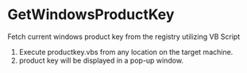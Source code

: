# GetWindowsProductKey
Fetch current windows product key from the registry utilizing VB Script

1. Execute productkey.vbs from any location on the target machine.
2. product key will be displayed in a pop-up window.

